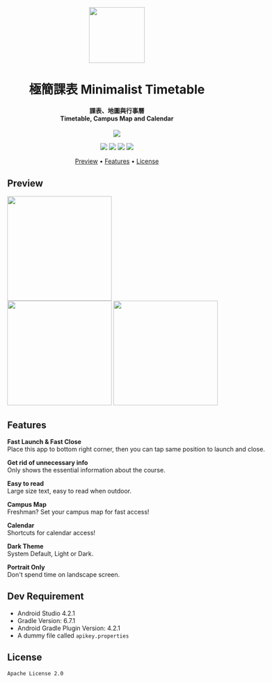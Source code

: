 <div align="center">
  
<img src="https://play-lh.googleusercontent.com/EAg5VDOS7IvY6aFOyWrlDNvhLbN1Lp87b12nYjP61lCfYXpX_avLdYQQJF1zRUM3Iz0=s360-rw" width="128" height="128">

<h1>極簡課表 Minimalist Timetable</h1>

<h4>
課表、地圖與行事曆<br>
Timetable, Campus Map and Calendar<br>
</h4>

<a target="_blank" href="https://play.google.com/store/apps/details?id=com.txwstudio.app.timetable&hl=zh_TW">
  <img  src="https://i.imgur.com/S7MZfQ8.png" />
</a><br>

![](https://img.shields.io/badge/build-failed,%20just%20like%20everything%20else%20in%20my%20life-red.svg?style=flat-square)
![](https://img.shields.io/badge/License-Apache%202.0-blue.svg?style=flat-square)
![](https://img.shields.io/badge/Android%20Studio-Arctic%20Fox%20|%202020.3.1-32DE84?style=flat-square)
![](https://img.shields.io/badge/Android-6.0+-32DE84?style=flat-square)

<p align="center">
  <a href="#preview">Preview</a> •
  <a href="#features">Features</a> •
  <a href="#license">License</a>
</p>
</div>

## Preview
<img src="https://i.imgur.com/vdshJ8X.gif" width="240"><nobr>
<img src="https://i.imgur.com/kskAiaZ.jpg" width="240"><nobr>
<img src="https://i.imgur.com/9S6W6BK.gif" width="240">

## Features
**Fast Launch & Fast Close** <br>
Place this app to bottom right corner, then you can tap same position to launch and close.

**Get rid of unnecessary info** <br>
Only shows the essential information about the course.

**Easy to read** <br>
Large size text, easy to read when outdoor.

**Campus Map** <br>
Freshman? Set your campus map for fast access!

**Calendar** <br>
Shortcuts for calendar access!

**Dark Theme** <br>
System Default, Light or Dark.

**Portrait Only** <br>
Don't spend time on landscape screen.

## Dev Requirement
- Android Studio 4.2.1
- Gradle Version: 6.7.1
- Android Gradle Plugin Version: 4.2.1
- A dummy file called `apikey.properties`

## License
```
Apache License 2.0
```


